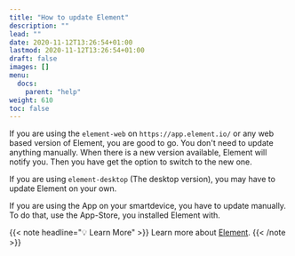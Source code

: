 ```yaml
---
title: "How to update Element"
description: ""
lead: ""
date: 2020-11-12T13:26:54+01:00
lastmod: 2020-11-12T13:26:54+01:00
draft: false
images: []
menu:
  docs:
    parent: "help"
weight: 610
toc: false
---
```


If you are using the `element-web` on `https://app.element.io/` or any web
based version of Element, you are good to go. You don't need to update anything
manually. When there is a new version available, Element will notify you. Then
you have get the option to switch to the new one.

If you are using `element-desktop` (The desktop version), you may have to
update Element on your own.

If you are using the App on your smartdevice, you have to update manually. To
do that, use the App-Store, you installed Element with.

{{< note headline="💡 Learn More" >}} Learn more about
<a href="https://element.io/get-started">Element</a>. {{< /note >}}
